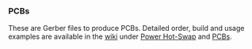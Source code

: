 ### PCBs

These are Gerber files to produce PCBs.
Detailed order, build and usage examples are available in the [wiki](https://github.com/VIS4ROB-lab/mav_hardware/wiki) under [Power Hot-Swap](https://github.com/VIS4ROB-lab/mav_hardware/wiki/MAV-Hardware#power-hot-swap) and [PCBs](https://github.com/VIS4ROB-lab/mav_hardware/wiki/MAV-Hardware#pcbs).
